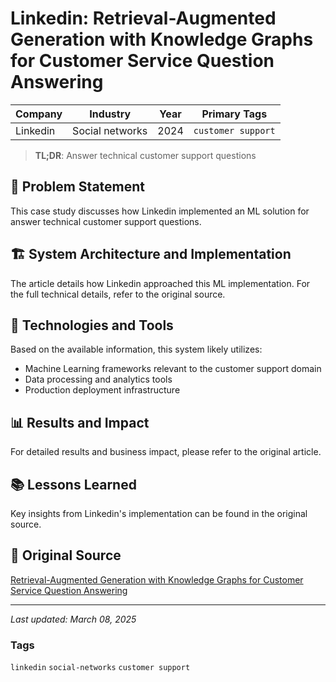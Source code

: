 # Linkedin: Retrieval-Augmented Generation with Knowledge Graphs for Customer Service Question Answering

| Company | Industry | Year | Primary Tags | 
|---------|----------|------|--------------|
| Linkedin | Social networks | 2024 | `customer support` |

> **TL;DR**: Answer technical customer support questions

## 📝 Problem Statement

This case study discusses how Linkedin implemented an ML solution for answer technical customer support questions.

## 🏗️ System Architecture and Implementation

The article details how Linkedin approached this ML implementation. For the full technical details, refer to the original source.

## 🔧 Technologies and Tools

Based on the available information, this system likely utilizes:

- Machine Learning frameworks relevant to the customer support domain
- Data processing and analytics tools
- Production deployment infrastructure

## 📊 Results and Impact

For detailed results and business impact, please refer to the original article.

## 📚 Lessons Learned

Key insights from Linkedin's implementation can be found in the original source.

## 🔗 Original Source

[Retrieval-Augmented Generation with Knowledge Graphs for Customer Service Question Answering](https://arxiv.org/pdf/2404.17723)

---

*Last updated: March 08, 2025*

### Tags

`linkedin` `social-networks` `customer support`
